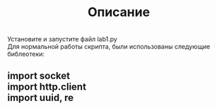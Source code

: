 <a> <h1 align="center"> Описание </h1></a>
<br>
Установите и запустите файл lab1.py
<br>
Для нормальной работы скрипта, были использованы следующие библеотеки:
<body>
<h2>
  <div color="#CD5C5C"> import  socket </div> 
import http.client<br>
import uuid, re<br>
</h2></body>

